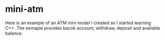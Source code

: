 # mini-atm

Here is an example of an ATM mini model I created as I started learning C++. 
The exmaple provides bacnk account, withdraw, deposit and available balance.

